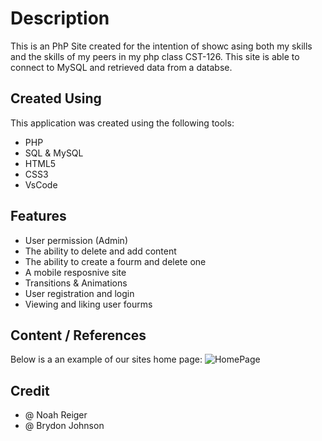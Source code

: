 # Description 
This is an PhP Site created for the intention of showc asing both my skills and the skills of my peers in my php class CST-126. This site is able to connect to MySQL and retrieved data from a databse.

## Created Using 
This application was created using the following tools:
- PHP
- SQL & MySQL
- HTML5
- CSS3
- VsCode

## Features
- User permission (Admin)
- The ability to delete and add content 
- The ability to create a fourm and delete one
- A mobile resposnive site 
- Transitions & Animations
- User registration and login 
- Viewing and liking user fourms

## Content / References 
Below is a an example of our sites home page: 
![HomePage](https://github.com/Jwill1551/GitFiles/blob/main/Images/CST-126_WebBlog/CST_126-WebBlog-Example%20.png?raw=true)

## Credit 
- @ Noah Reiger 
- @ Brydon Johnson
